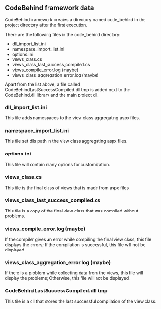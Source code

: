 ## CodeBehind framework data

CodeBehind framework creates a directory named code_behind in the project directory after the first execution.

There are the following files in the code_behind directory:
 - dll_import_list.ini
 - namespace_import_list.ini
 - options.ini
 - views_class.cs
 - views_class_last_success_compiled.cs
 - views_compile_error.log (maybe)
 - views_class_aggregation_error.log (maybe)

Apart from the list above, a file called CodeBehindLastSuccessCompiled.dll.tmp is added next to the CodeBehind.dll library and the main project dll.

### dll_import_list.ini

This file adds namespaces to the view class aggregating aspx files.

### namespace_import_list.ini

This file set dlls path in the view class aggregating aspx files.

### options.ini

This file will contain many options for customization.

### views_class.cs

This file is the final class of views that is made from aspx files.

### views_class_last_success_compiled.cs

This file is a copy of the final view class that was compiled without problems.

### views_compile_error.log (maybe)

If the compiler gives an error while compiling the final view class, this file displays the errors; If the compilation is successful, this file will not be displayed.

### views_class_aggregation_error.log (maybe)

If there is a problem while collecting data from the views, this file will display the problems; Otherwise, this file will not be displayed.

### CodeBehindLastSuccessCompiled.dll.tmp

This file is a dll that stores the last successful compilation of the view class.
